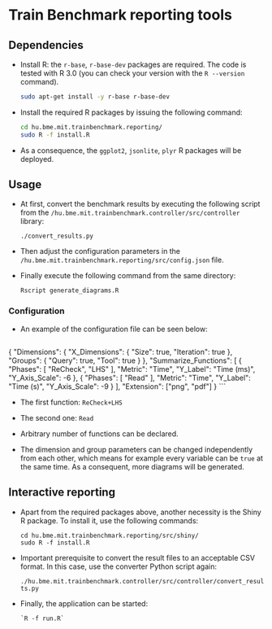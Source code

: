 Train Benchmark reporting tools
===============================

## Dependencies

* Install R: the `r-base`, `r-base-dev` packages are required. The code is tested with R 3.0 (you can check your version with the `R --version` command).

    ```bash
    sudo apt-get install -y r-base r-base-dev
    ```

* Install the required R packages by issuing the following command:

    ```bash
    cd hu.bme.mit.trainbenchmark.reporting/
    sudo R -f install.R
    ```
* As a consequence, the `ggplot2`, `jsonlite`, `plyr` R packages will be deployed.

## Usage
    
* At first, convert the benchmark results by executing the following script from the `/hu.bme.mit.trainbenchmark.controller/src/controller` library:
    
     `./convert_results.py`

* Then adjust the configuration parameters in the `/hu.bme.mit.trainbenchmark.reporting/src/config.json` file.
* Finally execute the following command from the same directory:

     `Rscript generate_diagrams.R` 
    
### Configuration

* An example of the configuration file can be seen below:

     ```
{
  "Dimensions": {
    "X_Dimensions": {
      "Size": true,
      "Iteration": true
    },
    "Groups": {
      "Query": true,
      "Tool": true
    }
  },
  "Summarize_Functions": [
    {
      "Phases": [
        "ReCheck",
        "LHS"
      ],
      "Metric": "Time",
      "Y_Label": "Time (ms)",
      "Y_Axis_Scale": -6
    },
    {
      "Phases": [
        "Read"
      ],
      "Metric": "Time",
      "Y_Label": "Time (s)",
      "Y_Axis_Scale": -9
    }
  ],
  "Extension": ["png", "pdf"]
}
     ```
* The first function: `ReCheck+LHS`
* The second one: `Read`
 
* Arbitrary number of functions can be declared.

* The dimension and group parameters can be changed independently from each other, which means for example every variable can be `true` at the same time. As a consequent, more diagrams will be generated.


## Interactive reporting
* Apart from the required packages above, another necessity is the Shiny R package. To install it, use the following commands: 
    
     ```
     cd hu.bme.mit.trainbenchmark.reporting/src/shiny/
     sudo R -f install.R
     ```
* Important prerequisite to convert the result files to an acceptable CSV format. In this case, use the converter Python script again:
 
    `./hu.bme.mit.trainbenchmark.controller/src/controller/convert_results.py`

* Finally, the application can be started: 
    
      `R -f run.R`
     
     
